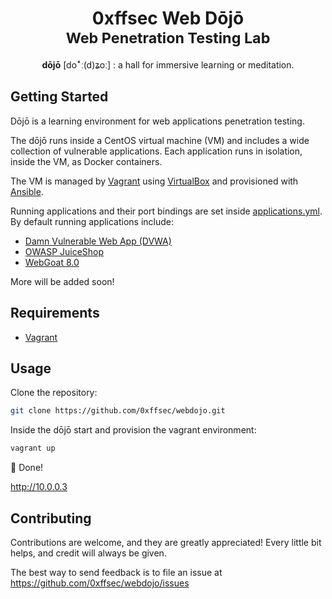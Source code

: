 <h1 align="center">
0xffsec Web Dōjō
<br>
<small>Web Penetration Testing Lab</small>
</h1>
<p align="center">
<b>dōjō</b> [doꜜː(d)ʑoː] : a hall for immersive learning or meditation.
</p>

## Getting Started

Dōjō is a learning environment
for web applications penetration testing.

The dōjō runs inside a CentOS virtual machine (VM)
and includes a wide collection of vulnerable applications.
Each application runs in isolation, inside the VM, as Docker containers.

The VM is managed by [Vagrant](https://www.vagrantup.com/) using [VirtualBox](https://www.virtualbox.org/) and provisioned with [Ansible](https://www.ansible.com/).

Running applications and their port bindings are set inside [applications.yml](provisioning/applications.yml). By default running applications include:

- [Damn Vulnerable Web App (DVWA)](http://www.dvwa.co.uk/)
- [OWASP JuiceShop](https://owasp.org/www-project-juice-shop/)
- [WebGoat 8.0](https://github.com/WebGoat/WebGoat)

More will be added soon!


## Requirements

- [Vagrant](https://www.vagrantup.com/)

## Usage

Clone the repository:

```sh
git clone https://github.com/0xffsec/webdojo.git
```

Inside the dōjō start and provision the vagrant environment:

```sh
vagrant up
```

:martial_arts_uniform: Done!

http://10.0.0.3

## Contributing

Contributions are welcome, and they are greatly appreciated! Every little bit helps, and credit will always be given.

The best way to send feedback is to file an issue at https://github.com/0xffsec/webdojo/issues
